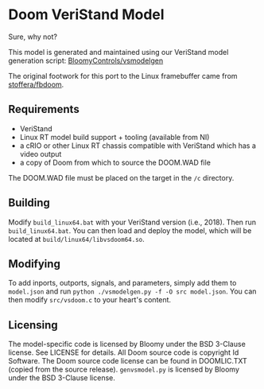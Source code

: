 # Doom VeriStand Model

Sure, why not?

This model is generated and maintained using our VeriStand model generation
script: [BloomyControls/vsmodelgen][vsmodelgen]

The original footwork for this port to the Linux framebuffer came from
[stoffera/fbdoom][fbdoom].

[vsmodelgen]: https://github.com/BloomyControls/vsmodelgen
[fbdoom]: https://github.com/stoffera/fbdoom

## Requirements

- VeriStand
- Linux RT model build support + tooling (available from NI)
- a cRIO or other Linux RT chassis compatible with VeriStand which has a video
  output
- a copy of Doom from which to source the DOOM.WAD file

The DOOM.WAD file must be placed on the target in the `/c` directory.

## Building

Modify `build_linux64.bat` with your VeriStand version (i.e., 2018). Then run
`build_linux64.bat`. You can then load and deploy the model, which will be
located at `build/linux64/libvsdoom64.so`.

## Modifying

To add inports, outports, signals, and parameters, simply add them to
`model.json` and run `python ./vsmodelgen.py -f -O src model.json`. You can then
modify `src/vsdoom.c` to your heart's content.

## Licensing

The model-specific code is licensed by Bloomy under the BSD 3-Clause license.
See LICENSE for details. All Doom source code is copyright Id Software. The
Doom source code license can be found in DOOMLIC.TXT (copied from the source
release). `genvsmodel.py` is licensed by Bloomy under the BSD 3-Clause license.
